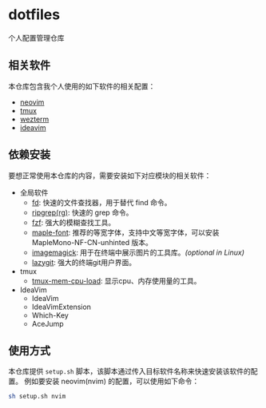 # dotfiles

个人配置管理仓库

## 相关软件

本仓库包含我个人使用的如下软件的相关配置：

- [neovim](https://github.com/neovim/neovim)
- [tmux](https://github.com/tmux/tmux)
- [wezterm](https://github.com/wez/wezterm)
- [ideavim](https://github.com/JetBrains/ideavim)

## 依赖安装

要想正常使用本仓库的内容，需要安装如下对应模块的相关软件：

- 全局软件
  - [fd](https://github.com/sharkdp/fd): 快速的文件查找器，用于替代 find 命令。
  - [ripgrep(rg)](https://github.com/BurntSushi/ripgrep): 快速的 grep 命令。
  - [fzf](https://github.com/junegunn/fzf): 强大的模糊查找工具。
  - [maple-font](https://github.com/subframe7536/maple-font): 推荐的等宽字体，支持中文等宽字体，可以安装 MapleMono-NF-CN-unhinted 版本。
  - [imagemagick](https://imagemagick.org/index.php): 用于在终端中展示图片的工具库。_(optional in Linux)_
  - [lazygit](https://github.com/jesseduffield/lazygit): 强大的终端git用户界面。
- tmux
  - [tmux-mem-cpu-load](https://github.com/thewtex/tmux-mem-cpu-load): 显示cpu、内存使用量的工具。
- IdeaVim
  - IdeaVim
  - IdeaVimExtension
  - Which-Key
  - AceJump

## 使用方式

本仓库提供 `setup.sh` 脚本，该脚本通过传入目标软件名称来快速安装该软件的配置。
例如要安装 neovim(nvim) 的配置，可以使用如下命令：

```bash
sh setup.sh nvim
```
